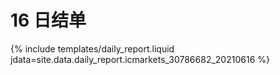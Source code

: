 # 16 日结单

{% include  templates/daily_report.liquid jdata=site.data.daily_report.icmarkets_30786682_20210616 %}